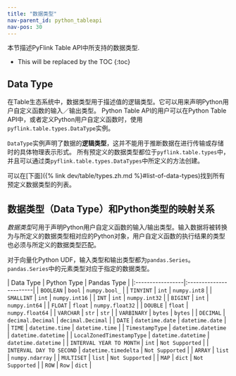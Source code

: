 ```yaml
---
title: "数据类型"
nav-parent_id: python_tableapi
nav-pos: 30
---
```

<!--
Licensed to the Apache Software Foundation (ASF) under one
or more contributor license agreements.  See the NOTICE file
distributed with this work for additional information
regarding copyright ownership.  The ASF licenses this file
to you under the Apache License, Version 2.0 (the
"License"); you may not use this file except in compliance
with the License.  You may obtain a copy of the License at

  http://www.apache.org/licenses/LICENSE-2.0

Unless required by applicable law or agreed to in writing,
software distributed under the License is distributed on an
"AS IS" BASIS, WITHOUT WARRANTIES OR CONDITIONS OF ANY
KIND, either express or implied.  See the License for the
specific language governing permissions and limitations
under the License.
-->

本节描述PyFlink Table API中所支持的数据类型.

* This will be replaced by the TOC
{:toc}

Data Type
---------

在Table生态系统中，数据类型用于描述值的逻辑类型。它可以用来声明Python用户自定义函数的输入／输出类型。
Python Table API的用户可以在Python Table API中，或者定义Python用户自定义函数时，使用`pyflink.table.types.DataType`实例。

`DataType`实例声明了数据的**逻辑类型**，这并不能用于推断数据在进行传输或存储时的具体物理表示形式。
所有预定义的数据类型都位于`pyflink.table.types`中，并且可以通过类`pyflink.table.types.DataTypes`中所定义的方法创建。

可以在[下面]({% link dev/table/types.zh.md %}#list-of-data-types)找到所有预定义数据类型的列表。

数据类型（Data Type）和Python类型的映射关系
------------------

*数据类型*可用于声明Python用户自定义函数的输入/输出类型。输入数据将被转换为与所定义的数据类型相对应的Python对象，用户自定义函数的执行结果的类型也必须与所定义的数据类型匹配。

对于向量化Python UDF，输入类型和输出类型都为`pandas.Series`。`pandas.Series`中的元素类型对应于指定的数据类型。

| Data Type | Python Type | Pandas Type |
|:-----------------|:-----------------------|
| `BOOLEAN` | `bool` | `numpy.bool_` |
| `TINYINT` | `int` | `numpy.int8` |
| `SMALLINT` | `int` | `numpy.int16` |
| `INT` | `int` | `numpy.int32` |
| `BIGINT` | `int` | `numpy.int64` |
| `FLOAT` | `float` | `numpy.float32` |
| `DOUBLE` | `float` | `numpy.float64` |
| `VARCHAR` | `str` | `str` |
| `VARBINARY` | `bytes` | `bytes` |
| `DECIMAL` | `decimal.Decimal` | `decimal.Decimal` |
| `DATE` | `datetime.date` | `datetime.date` |
| `TIME` | `datetime.time` | `datetime.time` |
| `TimestampType` | `datetime.datetime` | `datetime.datetime` |
| `LocalZonedTimestampType` | `datetime.datetime` | `datetime.datetime` |
| `INTERVAL YEAR TO MONTH` | `int` | `Not Supported` |
| `INTERVAL DAY TO SECOND` | `datetime.timedelta` | `Not Supported` |
| `ARRAY` | `list` | `numpy.ndarray` |
| `MULTISET` | `list` | `Not Supported` |
| `MAP` | `dict` | `Not Supported` |
| `ROW` | `Row` | `dict` |
